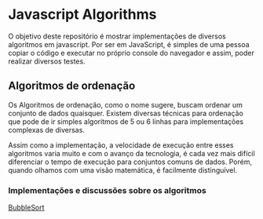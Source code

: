# Javascript Algorithms
O objetivo deste repositório é mostrar implementações de diversos algoritmos em javascript. Por ser em JavaScript, é simples de uma pessoa copiar o código e executar no próprio console do navegador e assim, poder realizar diversos testes.

## Algoritmos de ordenação
Os Algoritmos de ordenação, como o nome sugere, buscam ordenar um conjunto de dados quaisquer. Existem diversas técnicas para ordenação que pode de ir simples algoritmos de 5 ou 6 linhas para implementações complexas de diversas.

Assim como a implementação, a velocidade de execução entre esses algoritmos varia muito e com o avanço da tecnologia, é cada vez mais difícil diferenciar o tempo de execução para conjuntos comuns de dados. Porém, quando olhamos com uma visão matemática, é facilmente distinguível.

### Implementações e discussões sobre os algoritmos

[BubbleSort](./bubblesort/BubbleSort.md)
